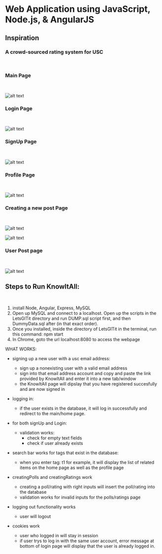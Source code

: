 # Web Application using JavaScript, Node.js, & AngularJS

## Inspiration
### A crowd-sourced rating system for USC
&nbsp;


### Main Page
&nbsp;

![alt text](https://github.com/whl827/LetsGITit/blob/master/Demo%20(pics)/1.PNG)
&nbsp;

### Login Page
&nbsp;

![alt text](https://github.com/whl827/LetsGITit/blob/master/Demo%20(pics)/2.PNG)
&nbsp;

### SignUp Page
&nbsp;

![alt text](https://github.com/whl827/LetsGITit/blob/master/Demo%20(pics)/3.PNG)
&nbsp;

### Profile Page
&nbsp;

![alt text](https://github.com/whl827/LetsGITit/blob/master/Demo%20(pics)/4.PNG)
&nbsp;

### Creating a new post Page
&nbsp;

![alt text](https://github.com/whl827/LetsGITit/blob/master/Demo%20(pics)/5.PNG)
&nbsp;

![alt text](https://github.com/whl827/LetsGITit/blob/master/Demo%20(pics)/6.PNG)
&nbsp;

### User Post page
&nbsp;

![alt text](https://github.com/whl827/LetsGITit/blob/master/Demo%20(pics)/7.PNG)
&nbsp;




## Steps to Run KnowItAll:
&nbsp;
1. install Node, Angular, Express, MySQL
2. Open up MySQL and connect to a localhost. Open up the scripts in the LetsGITit directory and run DUMP.sql script first, and then DummyData.sql after (in that exact order).
3. Once you installed, inside the directory of LetsGITit in the terminal, run this command: npm start
4. In Chrome, goto the url localhost:8080 to access the webpage

WHAT WORKS:
- signing up a new user with a usc email address:
	- sign up a nonexisting user with a valid email address
	- sign into that email address account and copy and paste the link provided by KnowItAll and enter it into a new tab/window
	- the KnowItAll page will dipslay that you have registered succesfully and are now signed in

- logging in:
	- if the user exists in the database, it will log in successfully and redirect to the main/home page.

- for both signUp and Login:
	- validation works:
		- check for empty text fields
		- check if user already exists

- search bar works for tags that exist in the database:
	- when you enter tag: t1 for example, it will display the list of related items on the home page as well as the profile page

- creatingPolls and creatingRatings work
	- creating a poll/rating with right inputs will insert the poll/rating into the database
	- validation works for invalid inputs for the polls/ratings page

- logging out functionality works
	- user will logout

- cookies work
	- user who logged in will stay in session
	- if user trys to log in with the same user account, error message at bottom of login page will display that the user is already logged in.
